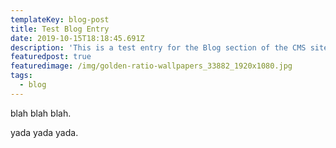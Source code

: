 ```yaml
---
templateKey: blog-post
title: Test Blog Entry
date: 2019-10-15T18:18:45.691Z
description: 'This is a test entry for the Blog section of the CMS site. '
featuredpost: true
featuredimage: /img/golden-ratio-wallpapers_33882_1920x1080.jpg
tags:
  - blog
---
```

blah blah blah.

yada yada yada.

